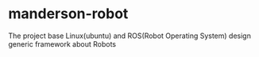 # manderson-robot
The project base Linux(ubuntu) and ROS(Robot Operating System) design generic framework about Robots
